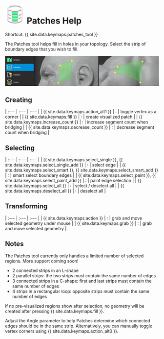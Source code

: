 # ![](patches-icon.png) Patches Help

Shortcut: {{ site.data.keymaps.patches_tool }}


The Patches tool helps fill in holes in your topology.
Select the strip of boundary edges that you wish to fill.

![](help_patches.png)

## Creating

  
| :--- | :--- | :--- |
| {{ site.data.keymaps.action_alt1 }}    | : | toggle vertex as a corner |
| {{ site.data.keymaps.fill }}           | : | create visualized patch |
| {{ site.data.keymaps.increase_count }} | : | increase segment count when bridging |
| {{ site.data.keymaps.decrease_count }} | : | decrease segment count when bridging |


## Selecting

  
| :--- | :--- | :--- |
| {{ site.data.keymaps.select_single }}, {{ site.data.keymaps.select_single_add }} | : | select edge |
| {{ site.data.keymaps.select_smart }}, {{ site.data.keymaps.select_smart_add }}   | : | smart select boundary edges |
| {{ site.data.keymaps.select_paint }}, {{ site.data.keymaps.select_paint_add }}   | : | paint edge selection |
| {{ site.data.keymaps.select_all }}                       | : | select / deselect all |
| {{ site.data.keymaps.deselect_all }}                     | : | deselect all |


## Transforming

  
| :--- | :--- | :--- |
| {{ site.data.keymaps.action }}  | : | grab and move selected geometry under mouse |
| {{ site.data.keymaps.grab }}    | : | grab and move selected geometry |


## Notes

The Patches tool currently only handles a limited number of selected regions.
More support coming soon!

- 2 connected strips in an L-shape
- 2 parallel strips: the two strips must contain the same number of edges
- 3 connected strips in a C-shape: first and last strips must contain the same number of edges
- 4 strips in a rectangular loop: opposite strips must contain the same number of edges


If no pre-visualized regions show after selection, no geometry will be created after pressing {{ site.data.keymaps.fill }}.

Adjust the Angle parameter to help Patches determine which connected edges should be in the same strip.
Alternatively, you can manually toggle vertex corners using {{ site.data.keymaps.action_alt0 }}.